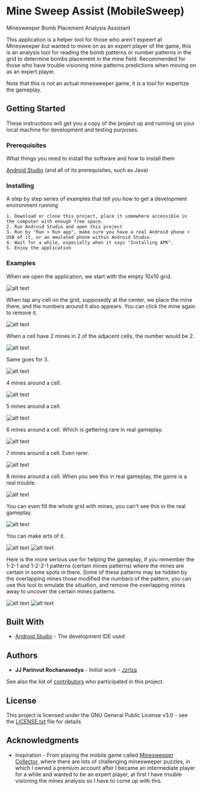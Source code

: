 # Mine Sweep Assist (MobileSweep)

Minesweeper Bomb Placement Analysis Assistant

This application is a helper tool for those who aren't expeert at Minesweeper but wanted to move on as an expert player of the game, this is an analysis tool for reading the bomb patterns or number patterns in the grid to determine bombs placement in the mine field. Recommended for those who have trouble visioning mine patterns predictions when moving on as an expert player.

Note that this is not an actual minesweeper game, it is a tool for expertize the gameplay.

## Getting Started

These instructions will get you a copy of the project up and running on your local machine for development and testing purposes.

### Prerequisites

What things you need to install the software and how to install them

[Android Studio](https://developer.android.com/studio) (and all of its prerequisites, such as Java)

### Installing

A step by step series of examples that tell you how to get a development environment running

```
1. Download or clone this project, place it somewhere accessible in the computer with enough free space.
2. Run Android Studio and open this project
3. Run by "Run > Run app", make sure you have a real Android phone + USB of it, or an emulated phone within Android Studio.
4. Wait for a while, especially when it says "Installing APK".
5. Enjoy the application
```

### Examples

When we open the application, we start with the empty 10x10 grid.

![alt text](https://github.com/jzrlza/MobileSweeper/blob/master/screenshots/shot0.jpg)

When tap any cell on the grid, supposedly at the center, we place the mine there, and the numbers around it also appears. You can click the mine again to remove it.

![alt text](https://github.com/jzrlza/MobileSweeper/blob/master/screenshots/shot1.jpg)

When a cell have 2 mines in 2 of the adjacent cells, the number would be 2.

![alt text](https://github.com/jzrlza/MobileSweeper/blob/master/screenshots/shot2.jpg)

Same goes for 3.

![alt text](https://github.com/jzrlza/MobileSweeper/blob/master/screenshots/shot3.jpg)

4 mines around a cell.

![alt text](https://github.com/jzrlza/MobileSweeper/blob/master/screenshots/shot4.jpg)

5 mines around a cell.

![alt text](https://github.com/jzrlza/MobileSweeper/blob/master/screenshots/shot5.jpg)

6 mines around a cell. Which is gettering rare in real gameplay.

![alt text](https://github.com/jzrlza/MobileSweeper/blob/master/screenshots/shot6.jpg)

7 mines around a cell. Even rarer.

![alt text](https://github.com/jzrlza/MobileSweeper/blob/master/screenshots/shot7.jpg)

8 mines around a cell. When you see this in real gameplay, the game is a real trouble.

![alt text](https://github.com/jzrlza/MobileSweeper/blob/master/screenshots/shot8.jpg)

You can even fill the whole grid with mines, you can't see this in the real gameplay.

![alt text](https://github.com/jzrlza/MobileSweeper/blob/master/screenshots/shot9.jpg)

You can make arts of it.

![alt text](https://github.com/jzrlza/MobileSweeper/blob/master/screenshots/shot10.jpg)
![alt text](https://github.com/jzrlza/MobileSweeper/blob/master/screenshots/shot13.jpg)

Here is the more serious use for helping the gameplay, if you remember the 1-2-1 and 1-2-2-1 patterns (certain mines patterns)  where the mines are certain in some spots in there. Some of these patterns may be hidden by the overlapping mines those modified the numbers of the pattern, you can use this tool to emulate the situation, and remove the overlapping mines away to uncover the certain mines patterns.

![alt text](https://github.com/jzrlza/MobileSweeper/blob/master/screenshots/shot11.jpg)
![alt text](https://github.com/jzrlza/MobileSweeper/blob/master/screenshots/shot12.jpg)



## Built With

* [Android Studio](https://developer.android.com/studio) - The development IDE used


## Authors

* **JJ Parinvut Rochanavedya** - *Initial work* - [Jzrlza](https://github.com/jzrlza)

See also the list of [contributors](https://github.com/jzrlza/MobileSweeper/graphs/contributors) who participated in this project.

## License

This project is licensed under the GNU General Public License v3.0 - see the [LICENSE.txt](LICENSE.txt) file for details

## Acknowledgments

* Inspiration - From playing the mobile game called [Minesweeper Collector](https://play.google.com/store/apps/details?id=air.com.griffgriffgames.minesweeper&hl=en), where there are lots of challenging minesweeper puzzles, in which I owned a premium account after I became an intermediate player for a while and wanted to be an expert player, at first I have trouble visioning the mines analysis so I have to come up with this.
